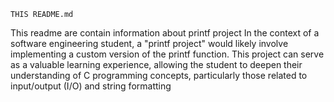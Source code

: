 	THIS README.md
This readme are contain information about printf project 
In the context of a software engineering student, a "printf project" would likely involve implementing a custom version of the printf function. This project can serve as a valuable learning experience, allowing the student to deepen their understanding of C programming concepts, particularly those related to input/output (I/O) and string formatting
